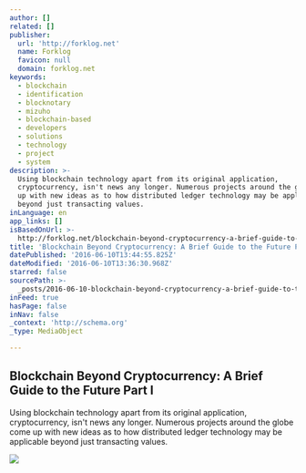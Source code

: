 ```yaml
---
author: []
related: []
publisher:
  url: 'http://forklog.net'
  name: Forklog
  favicon: null
  domain: forklog.net
keywords:
  - blockchain
  - identification
  - blocknotary
  - mizuho
  - blockchain-based
  - developers
  - solutions
  - technology
  - project
  - system
description: >-
  Using blockchain technology apart from its original application,
  cryptocurrency, isn't news any longer. Numerous projects around the globe come
  up with new ideas as to how distributed ledger technology may be applicable
  beyond just transacting values.
inLanguage: en
app_links: []
isBasedOnUrl: >-
  http://forklog.net/blockchain-beyond-cryptocurrency-a-brief-guide-to-the-future-part-i/
title: 'Blockchain Beyond Cryptocurrency: A Brief Guide to the Future Part I'
datePublished: '2016-06-10T13:44:55.825Z'
dateModified: '2016-06-10T13:36:30.968Z'
starred: false
sourcePath: >-
  _posts/2016-06-10-blockchain-beyond-cryptocurrency-a-brief-guide-to-the-futur.md
inFeed: true
hasPage: false
inNav: false
_context: 'http://schema.org'
_type: MediaObject

---
```

<article style=""><h1>Blockchain Beyond Cryptocurrency: A Brief Guide to the Future Part I</h1><p>Using blockchain technology apart from its original application, cryptocurrency, isn't news any longer. Numerous projects around the globe come up with new ideas as to how distributed ledger technology may be applicable beyond just transacting values.</p><img src="http://forklog.net/wp-content/uploads/2016/06/bitcoinscience02.png" /></article>